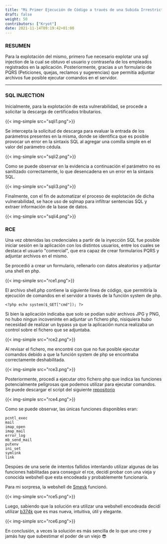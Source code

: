 ```yaml
---
title: "Mi Primer Ejecución de Código a través de una Subida Irrestricta de Ficheros"
draft: false
weight: 50
contributors: ["Kryot"]
date: 2021-11-14T09:19:42+01:00
---
```


### RESUMEN
 Para la explotación del mismo, primero fue necesario explotar una sql injection de la cual se obtuvo el usuario y contraseña de los empleados registrados en la aplicación. Posteriormente, gracias a un formulario de PQRS (Peticiones, quejas, reclamos y sugerencias) que permitía adjuntar archivos fue posible ejecutar comandos en el servidor.

 ---
 ### SQL INJECTION

 Inicialmente, para la explotación de esta vulnerabilidad, se procede a solicitar la descarga de certificados tributarios.

 {{< img-simple src="sqli1.png">}}

 Se intercepta la solicitud de descarga para evaluar la entrada de los parámetros presentes en la misma, donde se identifica que es posible provocar un error en la sintaxis SQL al agregar una comilla simple en el valor del parámetro cédula.

 {{< img-simple src="sqli2.png">}}


Como se puede observar en la evidencia a continuación el parámetro no es sanitizado correctamente, lo que desencadena en un error en la sintaxis SQL.

 {{< img-simple src="sqli3.png">}}

Finalmente, con el fin de automatizar el proceso de explotación de dicha vulnerabilidad, se hace uso de sqlmap para infiltrar sentencias SQL y extraer información de la base de datos.

 {{< img-simple src="sqli4.png">}}

### RCE

Una vez obtenidas las credenciales a partir de la inyección SQL fue posible iniciar sesión en la aplicación con los distintos usuarios, entre los cuales se destaca el usuario "comercial", que era capaz de crear formularios PQRS y adjuntar archivos en el mismo. 

Se procedió a crear un formulario, rellenarlo con datos aleatorios y adjuntar una shell en php.

 {{< img-simple src="rce1.png">}}

 El archivo shell.php contiene la siguiente línea de código, que permitiría la ejecución de comandos en el servidor a través de la función system de php.

 ```
 <?php echo system($_GET["cmd"]); ?>
 ```

 Si bien la aplicación indicaba que solo se podían subir archivos JPG y PNG, no hubo ningun incoveninte en adjuntar un fichero php, nisiquiera hubo necesidad de realizar un bypass ya que la aplicación nunca realizaba un control sobre el fichero que se adjuntaba.

  {{< img-simple src="rce2.png">}}

  Al revisar el fichero, me encontré con que no fue posible ejecutar comandos debido a que la función system de php se encontraba correctamente deshabilitada.

 {{< img-simple src="rce3.png">}}

Posteriormente, procedí a ejecutar otro fichero php que indica las funciones potencialmente peligrosas que podemos utilizar para ejecutar comandos. Se puede descargar el script del siguiente <a href="https://raw.githubusercontent.com/l3m0n/Bypass_Disable_functions_Shell/master/shell.php" target="_blank">repositorio</a>

 {{< img-simple src="rce4.png">}}

Como se puede observar, las únicas funciones disponibles eran:

```
pcntl_exec
mail
imap_open
imap_mail
error_log
mb_send_mail
putenv
ini_set
symlink
link
```

Despúes de una serie de intentos fallidos intentando utilizar algunas de las funciones habilitadas para conseguir el rce, decidí probar con una vieja y conocida webshell que esta encodeada y probablemente funcionaría. 

Para mi sorpresa, la webshell de <a href="https://raw.githubusercontent.com/TheBinitGhimire/Web-Shells/master/PHP/smevk.php" target="_blank">Smevk</a> funcionó.

 {{< img-simple src="rce5.png">}}

 Luego, sabiendo que la solución era utilizar una webshell encodeada decidí utilizar <a href="https://raw.githubusercontent.com/tennc/webshell/master/php/b374k/source/b374k-2.3.php" target="_blank">b374k</a> que es mas nueva, intuitiva, útil y elegante.

{{< img-simple src="rce6.png">}}

En conclusión, a veces la solución es más sencilla de lo que uno cree y jamás hay que subestimar el poder de un viejo :sunglasses: